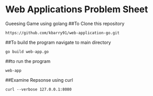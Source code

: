 # Web Applications Problem Sheet
Gueesing Game using golang
##To Clone this repository
```
https://github.com/kbarry91/web-application-go.git
```

##To build the program
navigate to main directory
```
go build web-app.go
```
##to run the program
```
web-app
```
##Examine Repsonse using curl
```
curl --verbose 127.0.0.1:8080
```